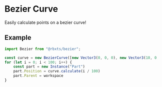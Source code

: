 # Bezier Curve
Easily calculate points on a bezier curve!
## Example
```ts
import Bezier from "@rbxts/bezier";

const curve = new BezierCurve([new Vector3(0, 0, 0), new Vector3(10, 0, 0), new Vector3(10, 0, 10), new Vector3(0, 0, 10)]);
for (let i = 0; i < 100; i++) {
	const part = new Instance("Part")
	part.Position = curve.calculate(i / 100)
	part.Parent = workspace
}
```

